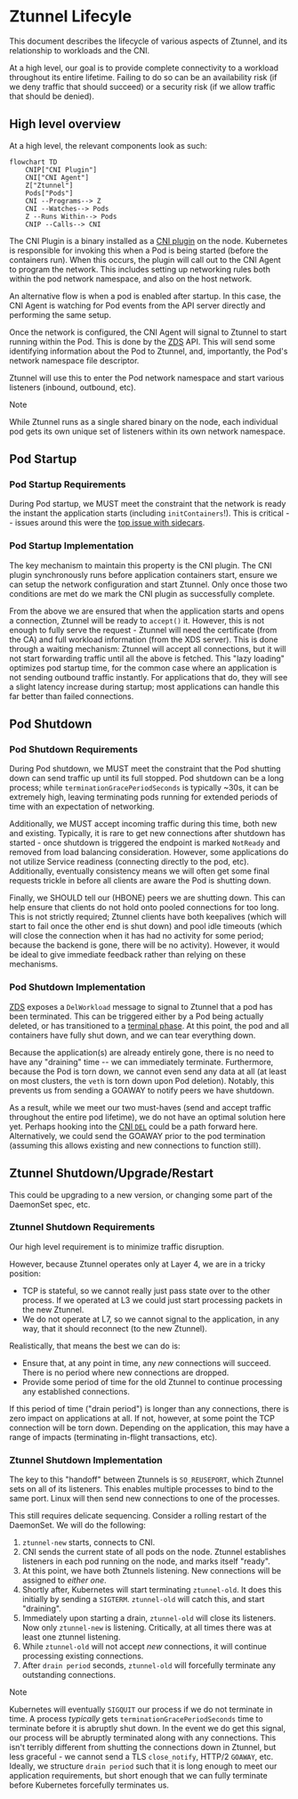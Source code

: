 # Ztunnel Lifecyle

This document describes the lifecycle of various aspects of Ztunnel, and its relationship to workloads and the CNI.

At a high level, our goal is to provide complete connectivity to a workload throughout its entire lifetime.
Failing to do so can be an availability risk (if we deny traffic that should succeed) or a security risk (if we allow traffic that should be denied).

## High level overview

At a high level, the relevant components look as such:

```mermaid
flowchart TD
    CNIP["CNI Plugin"]
    CNI["CNI Agent"]
    Z["Ztunnel"]
    Pods["Pods"]
    CNI --Programs--> Z
    CNI --Watches--> Pods
    Z --Runs Within--> Pods
    CNIP --Calls--> CNI
```

The CNI Plugin is a binary installed as a [CNI plugin](https://kubernetes.io/docs/concepts/extend-kubernetes/compute-storage-net/network-plugins/) on the node.
Kubernetes is responsible for invoking this when a Pod is being started (before the containers run).
When this occurs, the plugin will call out to the CNI Agent to program the network.
This includes setting up networking rules both within the pod network namespace, and also on the host network.

An alternative flow is when a pod is enabled after startup.
In this case, the CNI Agent is watching for Pod events from the API server directly and performing the same setup.

Once the network is configured, the CNI Agent will signal to Ztunnel to start running within the Pod.
This is done by the [ZDS](../../pkg/zdsapi/zds.proto) API.
This will send some identifying information about the Pod to Ztunnel, and, importantly, the Pod's network namespace file descriptor.

Ztunnel will use this to enter the Pod network namespace and start various listeners (inbound, outbound, etc).

> [!NOTE]
> While Ztunnel runs as a single shared binary on the node, each individual pod gets its own unique set of listeners within its own network namespace.

## Pod Startup

### Pod Startup Requirements

During Pod startup, we MUST meet the constraint that the network is ready the instant the application starts (including `initContainers`!).
This is critical -- issues around this were the [top issue with sidecars](https://github.com/istio/istio/issues/11130).

### Pod Startup Implementation

The key mechanism to maintain this property is the CNI plugin.
The CNI plugin synchronously runs before application containers start, ensure we can setup the network configuration and start Ztunnel.
Only once those two conditions are met do we mark the CNI plugin as successfully complete.

From the above we are ensured that when the application starts and opens a connection, Ztunnel will be ready to `accept()` it.
However, this is not enough to fully serve the request - Ztunnel will need the certificate (from the CA) and full workload information (from the XDS server).
This is done through a waiting mechanism: Ztunnel will accept all connections, but it will not start forwarding traffic until all the above is fetched.
This "lazy loading" optimizes pod startup time, for the common case where an application is not sending outbound traffic instantly.
For applications that do, they will see a slight latency increase during startup; most applications can handle this far better than failed connections.

## Pod Shutdown

### Pod Shutdown Requirements

During Pod shutdown, we MUST meet the constraint that the Pod shutting down can send traffic up until its full stopped.
Pod shutdown can be a long process; while `terminationGracePeriodSeconds` is typically ~30s, it can be extremely high, leaving terminating pods running for extended periods of time with an expectation of networking.

Additionally, we MUST accept incoming traffic during this time, both new and existing.
Typically, it is rare to get new connections after shutdown has started - once shutdown is triggered the endpoint is marked `NotReady` and removed from load balancing consideration.
However, some applications do not utilize Service readiness (connecting directly to the pod, etc).
Additionally, eventually consistency means we will often get some final requests trickle in before all clients are aware the Pod is shutting down.

Finally, we SHOULD tell our (HBONE) peers we are shutting down.
This can help ensure that clients do not hold onto pooled connections for too long.
This is not strictly required; Ztunnel clients have both keepalives (which will start to fail once the other end is shut down) and pool idle timeouts (which will close the connection when it has had no activity for some period; because the backend is gone, there will be no activity).
However, it would be ideal to give immediate feedback rather than relying on these mechanisms.

### Pod Shutdown Implementation

[ZDS](../../pkg/zdsapi/zds.proto) exposes a `DelWorkload` message to signal to Ztunnel that a pod has been terminated.
This can be triggered either by a Pod being actually deleted, or has transitioned to a [terminal phase](https://kubernetes.io/docs/concepts/workloads/pods/pod-lifecycle/).
At this point, the pod and all containers have fully shut down, and we can tear everything down.

Because the application(s) are already entirely gone, there is no need to have any "draining" time -- we can immediately terminate.
Furthermore, because the Pod is torn down, we cannot even send any data at all (at least on most clusters, the `veth` is torn down upon Pod deletion).
Notably, this prevents us from sending a GOAWAY to notify peers we have shutdown.

As a result, while we meet our two must-haves (send and accept traffic throughout the entire pod lifetime), we do not have an optimal solution here yet.
Perhaps hooking into the [CNI `DEL`](https://github.com/containernetworking/cni/blob/main/SPEC.md#del-remove-container-from-network-or-un-apply-modifications) could be a path forward here.
Alternatively, we could send the GOAWAY prior to the pod termination (assuming this allows existing and new connections to function still).

## Ztunnel Shutdown/Upgrade/Restart

This could be upgrading to a new version, or changing some part of the DaemonSet spec, etc.

### Ztunnel Shutdown Requirements

Our high level requirement is to minimize traffic disruption.

However, because Ztunnel operates only at Layer 4, we are in a tricky position:
* TCP is stateful, so we cannot really just pass state over to the other process.
  If we operated at L3 we could just start processing packets in the new Ztunnel.
* We do not operate at L7, so we cannot signal to the application, in any way, that it should reconnect (to the new Ztunnel).

Realistically, that means the best we can do is:
* Ensure that, at any point in time, any _new_ connections will succeed. There is no period where new connections are dropped.
* Provide some period of time for the old Ztunnel to continue processing any established connections.

If this period of time ("drain period") is longer than any connections, there is zero impact on applications at all.
If not, however, at some point the TCP connection will be torn down.
Depending on the application, this may have a range of impacts (terminating in-flight transactions, etc).

### Ztunnel Shutdown Implementation

The key to this "handoff" between Ztunnels is `SO_REUSEPORT`, which Ztunnel sets on all of its listeners.
This enables multiple processes to bind to the same port.
Linux will then send new connections to one of the processes.

This still requires delicate sequencing.
Consider a rolling restart of the DaemonSet.
We will do the following:

1. `ztunnel-new` starts, connects to CNI.
1. CNI sends the current state of all pods on the node. Ztunnel establishes listeners in each pod running on the node, and marks itself "ready".
1. At this point, we have both Ztunnels listening. New connections will be assigned to _either one_.
1. Shortly after, Kubernetes will start terminating `ztunnel-old`. It does this initially by sending a `SIGTERM`. `ztunnel-old` will catch this, and start "draining".
1. Immediately upon starting a drain, `ztunnel-old` will close its listeners. Now only `ztunnel-new` is listening. Critically, at all times there was at least one ztunnel listening.
1. While `ztunnel-old` will not accept *new* connections, it will continue processing existing connections.
1. After `drain period` seconds, `ztunnel-old` will forcefully terminate any outstanding connections.

> [!NOTE]
> Kubernetes will eventually `SIGQUIT` our process if we do not terminate in time.
> A process *typically* gets `terminationGracePeriodSeconds` time to terminate before it is abruptly shut down.
> In the event we do get this signal, our process will be abruptly terminated along with any connections.
> This isn't terribly different from shutting the connections down in Ztunnel, but less graceful - we cannot send a TLS `close_notify`, HTTP/2 `GOAWAY`, etc.
> Ideally, we structure `drain period` such that it is long enough to meet our application requirements, but short enough that we can fully terminate
> before Kubernetes forcefully terminates us.
